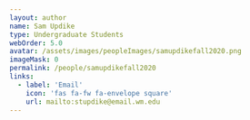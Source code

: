 ```yaml
---
layout: author
name: Sam Updike
type: Undergraduate Students
webOrder: 5.0
avatar: /assets/images/peopleImages/samupdikefall2020.png
imageMask: 0
permalink: /people/samupdikefall2020
links:
  - label: 'Email'
    icon: 'fas fa-fw fa-envelope square'
    url: mailto:stupdike@email.wm.edu
---
```

